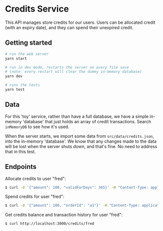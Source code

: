 # Credits Service

This API manages store credits for our users. Users can be allocated credit (with an expiry date), and they can spend their unexpired credit.

## Getting started

```bash
# run the web server
yarn start

# run in dev mode, restarts the server on every file save
# (note: every restart will clear the dummy in-memory database)
yarn dev

# runs the tests
yarn test
```

## Data

For this 'toy' service, rather than have a full database, we have a simple in-memory 'database' that just holds an array of credit transactions. Search `inMemoryDB` to see how it's used.

When the server starts, we import some data from `src/data/credits.json`, into the in-memory 'database'. We know that any changes made to the data will be lost when the server shuts down, and that's fine. No need to address that in this test.

## Endpoints

Allocate credits to user "fred":

```bash
$ curl -d '{"amount": 100, "validForDays": 365}' -H "Content-Type: application/json" http://localhost:3000/credits/fred/allocate
```

Spend credits for user "fred":

```bash
$ curl -d '{"amount": 100, "orderId": "a1"}' -H "Content-Type: application/json" http://localhost:3000/credits/fred/spend
```

Get credits balance and transaction history for user "fred":

```bash
$ curl http://localhost:3000/credits/fred
```
